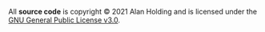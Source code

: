 All **source code** is copyright © 2021 Alan Holding and is licensed under the [GNU General Public License v3.0](LICENSE-GPLv3.txt).
